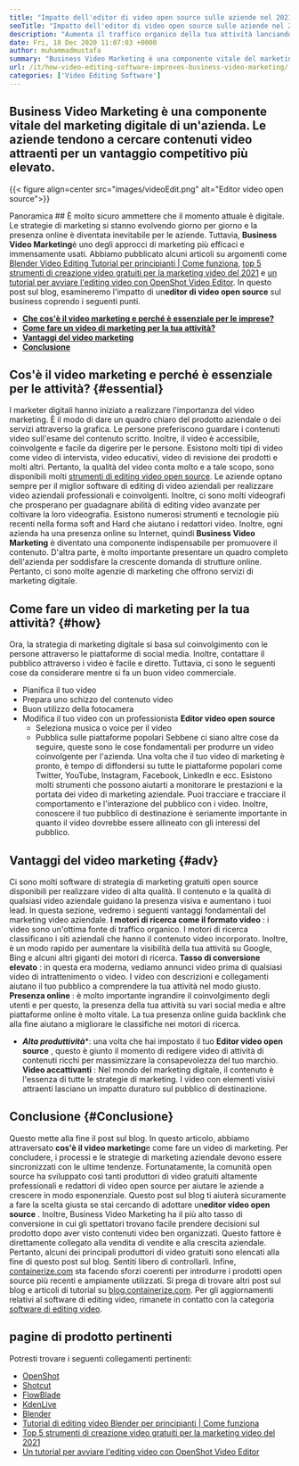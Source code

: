 ```yaml
---
title: "Impatto dell'editor di video open source sulle aziende nel 2021" 
seoTitle: "Impatto dell'editor di video open source sulle aziende nel 2021" 
description: "Aumenta il traffico organico della tua attività lanciando una potente campagna video. Questo post sul blog spiega i vantaggi dell'utilizzo di un editor di video open source." 
date: Fri, 18 Dec 2020 11:07:03 +0000
author: muhammadmustafa
summary: "Business Video Marketing è una componente vitale del marketing digitale di un'azienda. Le aziende tendono a cercare contenuti video attraenti per un vantaggio competitivo più elevato." 
url: /it/how-video-editing-software-improves-business-video-marketing/
categories: ['Video Editing Software']
---
```


## Business Video Marketing è una componente vitale del marketing digitale di un'azienda. Le aziende tendono a cercare contenuti video attraenti per un vantaggio competitivo più elevato.

{{< figure align=center src="images/videoEdit.png" alt="Editor video open source">}}


Panoramica ##
È molto sicuro ammettere che il momento attuale è digitale. Le strategie di marketing si stanno evolvendo giorno per giorno e la presenza online è diventata inevitabile per le aziende. Tuttavia, **Business Video Marketing**è uno degli approcci di marketing più efficaci e immensamente usati. Abbiamo pubblicato alcuni articoli su argomenti come [Blender Video Editing Tutorial per principianti | Come funziona][2], [top 5 strumenti di creazione video gratuiti per la marketing video del 2021][3] e [un tutorial per avviare l'editing video con OpenShot Video Editor][4]. In questo post sul blog, esamineremo l'impatto di un**editor di video open source** sul business coprendo i seguenti punti.
* **[Che cos'è il video marketing e perché è essenziale per le imprese?][5]** 
* **[Come fare un video di marketing per la tua attività?][6]** 
* **[Vantaggi del video marketing][7]** 
* **[Conclusione][8]** 

## Cos'è il video marketing e perché è essenziale per le attività? {#essential}

I marketer digitali hanno iniziato a realizzare l'importanza del video marketing. È il modo di dare un quadro chiaro del prodotto aziendale o dei servizi attraverso la grafica. Le persone preferiscono guardare i contenuti video sull'esame del contenuto scritto. Inoltre, il video è accessibile, coinvolgente e facile da digerire per le persone. Esistono molti tipi di video come video di intervista, video educativi, video di revisione dei prodotti e molti altri. Pertanto, la qualità del video conta molto e a tale scopo, sono disponibili molti [strumenti di editing video open source][1]. Le aziende optano sempre per il miglior software di editing di video aziendali per realizzare video aziendali professionali e coinvolgenti.
Inoltre, ci sono molti videografi che prosperano per guadagnare abilità di editing video avanzate per coltivare la loro videografia. Esistono numerosi strumenti e tecnologie più recenti nella forma soft and Hard che aiutano i redattori video. Inoltre, ogni azienda ha una presenza online su Internet, quindi **Business Video Marketing** è diventato una componente indispensabile per promuovere il contenuto. D'altra parte, è molto importante presentare un quadro completo dell'azienda per soddisfare la crescente domanda di strutture online. Pertanto, ci sono molte agenzie di marketing che offrono servizi di marketing digitale.

## Come fare un video di marketing per la tua attività? {#how}

Ora, la strategia di marketing digitale si basa sul coinvolgimento con le persone attraverso le piattaforme di social media. Inoltre, contattare il pubblico attraverso i video è facile e diretto. Tuttavia, ci sono le seguenti cose da considerare mentre si fa un buon video commerciale.
  * Pianifica il tuo video
  * Prepara uno schizzo del contenuto video
  * Buon utilizzo della fotocamera
* Modifica il tuo video con un professionista **Editor video open source** 
  * Seleziona musica o voice per il video
  * Pubblica sulle piattaforme popolari
Sebbene ci siano altre cose da seguire, queste sono le cose fondamentali per produrre un video coinvolgente per l'azienda. Una volta che il tuo video di marketing è pronto, è tempo di diffondersi su tutte le piattaforme popolari come Twitter, YouTube, Instagram, Facebook, LinkedIn e ecc. Esistono molti strumenti che possono aiutarti a monitorare le prestazioni e la portata dei video di marketing aziendale. Puoi tracciare e tracciare il comportamento e l'interazione del pubblico con i video. Inoltre, conoscere il tuo pubblico di destinazione è seriamente importante in quanto il video dovrebbe essere allineato con gli interessi del pubblico.

## Vantaggi del video marketing  {#adv}

Ci sono molti software di strategia di marketing gratuiti open source disponibili per realizzare video di alta qualità. Il contenuto e la qualità di qualsiasi video aziendale guidano la presenza visiva e aumentano i tuoi lead. In questa sezione, vedremo i seguenti vantaggi fondamentali del marketing video aziendale.
**I motori di ricerca come il formato video** : i video sono un'ottima fonte di traffico organico. I motori di ricerca classificano i siti aziendali che hanno il contenuto video incorporato. Inoltre, è un modo rapido per aumentare la visibilità della tua attività su Google, Bing e alcuni altri giganti dei motori di ricerca.
**Tasso di conversione elevato** : in questa era moderna, vediamo annunci video prima di qualsiasi video di intrattenimento o video. I video con descrizioni e collegamenti aiutano il tuo pubblico a comprendere la tua attività nel modo giusto.
**Presenza online** : è molto importante ingrandire il coinvolgimento degli utenti e per questo, la presenza della tua attività su vari social media e altre piattaforme online è molto vitale. La tua presenza online guida backlink che alla fine aiutano a migliorare le classifiche nei motori di ricerca.
* ***Alta produttività****: una volta che hai impostato il tuo **Editor video open source** , questo è giunto il momento di redigere video di attività di contenuti ricchi per massimizzare la consapevolezza del tuo marchio.
**Video accattivanti** : Nel mondo del marketing digitale, il contenuto è l'essenza di tutte le strategie di marketing. I video con elementi visivi attraenti lasciano un impatto duraturo sul pubblico di destinazione.

## Conclusione {#Conclusione}

Questo mette alla fine il post sul blog. In questo articolo, abbiamo attraversato **cos'è il video marketing**e come fare un video di marketing. Per concludere, i processi e le strategie di marketing aziendale devono essere sincronizzati con le ultime tendenze. Fortunatamente, la comunità open source ha sviluppato così tanti produttori di video gratuiti altamente professionali e redattori di video open source per aiutare le aziende a crescere in modo esponenziale. Questo post sul blog ti aiuterà sicuramente a fare la scelta giusta se stai cercando di adottare un**editor video open source** . Inoltre, Business Video Marketing ha il più alto tasso di conversione in cui gli spettatori trovano facile prendere decisioni sul prodotto dopo aver visto contenuti video ben organizzati. Questo fattore è direttamente collegato alla vendita di vendite e alla crescita aziendale. Pertanto, alcuni dei principali produttori di video gratuiti sono elencati alla fine di questo post sul blog. Sentiti libero di controllarli.
Infine, [containerize.com][9] sta facendo sforzi coerenti per introdurre i prodotti open source più recenti e ampiamente utilizzati. Si prega di trovare altri post sul blog e articoli di tutorial su [blog.containerize.com][10]. Per gli aggiornamenti relativi al software di editing video, rimanete in contatto con la categoria [software di editing video][1].

## pagine di prodotto pertinenti
Potresti trovare i seguenti collegamenti pertinenti:
  * [OpenShot][11]
  * [Shotcut][12]
  * [FlowBlade][13]
  * [KdenLive][14]
  * [Blender][15]
  * [Tutorial di editing video Blender per principianti | Come funziona][2]
  * [Top 5 strumenti di creazione video gratuiti per la marketing video del 2021][3]
  * [Un tutorial per avviare l'editing video con OpenShot Video Editor][4]



[1]: https://products.containerize.com/video-editing-software
[2]: https://blog.containerize.com/video-editing-software/blender-video-editing-tutorial-for-beginners/
[3]: https://blog.containerize.com/video-editing-software/top-5-open-source-video-editor-software-for-video-marketing/
[4]: https://blog.containerize.com/video-editing-software/openshot-video-editor-tutorial-for-beginners-open-source/
[5]: #essential
[6]: #how
[7]: #adv
[8]: #Conclusion
[9]: https://www.containerize.com/
[10]: https://blog.containerize.com/
[11]: https://products.containerize.com/video-editing-software/openshot
[12]: https://products.containerize.com/video-editing-software/shotcut
[13]: https://products.containerize.com/video-editing-software/flowblade
[14]: https://products.containerize.com/video-editing-software/kdenlive
[15]: https://products.containerize.com/video-editing-software/blender
